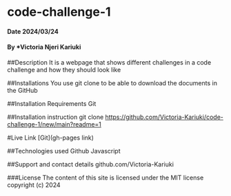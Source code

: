 # code-challenge-1
#### Date 2024/03/24
#### By *Victoria Njeri Kariuki

##Description
It is a webpage that shows different challenges in a code challenge and how they should look like

##Installations
You use git clone to be able to download the documents in the GitHub

##Installation Requirements
Git

##Installation instruction
git clone https://github.com/Victoria-Kariuki/code-challenge-1/new/main?readme=1


#Live Link
[Git](gh-pages link)

##Technologies used
Github
Javascript

##Support and contact details
github.com/Victoria-Kariuki

###License
The content of this site is licensed under the MIT license
copyright (c) 2024
